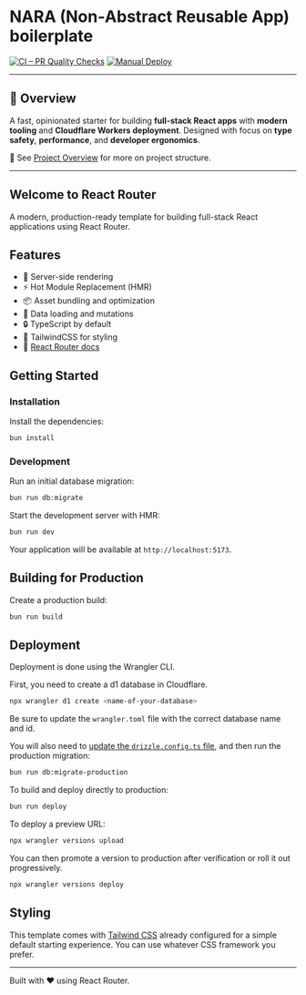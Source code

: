 # NARA (Non‑Abstract Reusable App) boilerplate

[![CI – PR Quality Checks](https://github.com/KotonoSora/nara-vite-react-boilerplate/actions/workflows/ci-pr-check.yml/badge.svg)](https://github.com/KotonoSora/nara-vite-react-boilerplate/actions/workflows/ci-pr-check.yml)
[![Manual Deploy](https://github.com/KotonoSora/nara-vite-react-boilerplate/actions/workflows/manual-deploy-cloudflare.yml/badge.svg)](https://github.com/KotonoSora/nara-vite-react-boilerplate/actions/workflows/manual-deploy-cloudflare.yml)

---

## 📘 Overview

A fast, opinionated starter for building **full-stack React apps** with **modern tooling** and **Cloudflare Workers deployment**. Designed with focus on **type safety**, **performance**, and **developer ergonomics**.

📖 See [Project Overview](docs/PROJECT_OVERVIEW.md) for more on project structure.

---

## Welcome to React Router

A modern, production-ready template for building full-stack React applications using React Router.

## Features

- 🚀 Server-side rendering
- ⚡️ Hot Module Replacement (HMR)
- 📦 Asset bundling and optimization
- 🔄 Data loading and mutations
- 🔒 TypeScript by default
- 🎉 TailwindCSS for styling
- 📖 [React Router docs](https://reactrouter.com/)

## Getting Started

### Installation

Install the dependencies:

```bash
bun install
```

### Development

Run an initial database migration:

```bash
bun run db:migrate
```

Start the development server with HMR:

```bash
bun run dev
```

Your application will be available at `http://localhost:5173`.

## Building for Production

Create a production build:

```bash
bun run build
```

## Deployment

Deployment is done using the Wrangler CLI.

First, you need to create a d1 database in Cloudflare.

```sh
npx wrangler d1 create <name-of-your-database>
```

Be sure to update the `wrangler.toml` file with the correct database name and id.

You will also need to [update the `drizzle.config.ts` file](https://orm.drizzle.team/docs/guides/d1-http-with-drizzle-kit), and then run the production migration:

```sh
bun run db:migrate-production
```

To build and deploy directly to production:

```sh
bun run deploy
```

To deploy a preview URL:

```sh
npx wrangler versions upload
```

You can then promote a version to production after verification or roll it out progressively.

```sh
npx wrangler versions deploy
```

## Styling

This template comes with [Tailwind CSS](https://tailwindcss.com/) already configured for a simple default starting experience. You can use whatever CSS framework you prefer.

---

Built with ❤️ using React Router.
